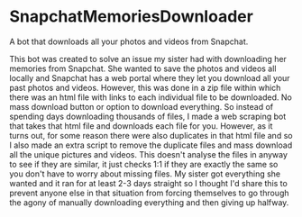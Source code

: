 # SnapchatMemoriesDownloader
A bot that downloads all your photos and videos from Snapchat.

This bot was created to solve an issue my sister had with downloading her memories from Snapchat. She wanted to save the photos and videos all locally and Snapchat has a web portal where they let you download all your past photos and videos. However, this was done in a zip file within which there was an html file with links to each individual file to be downloaded. No mass download button or option to download everything. So instead of spending days downloading thousands of files, I made a web scraping bot that takes that html file and downloads each file for you. However, as it turns out, for some reason there were also duplicates in that html file and so I also made an extra script to remove the duplicate files and mass download all the unique pictures and videos. This doesn't analyse the files in anyway to see if they are similar, it just checks 1:1 if they are exactly the same so you don't have to worry about missing files. My sister got everything she wanted and it ran for at least 2-3 days straight so I thought I'd share this to prevent anyone else in that situation from forcing themselves to go through the agony of manually downloading everything and then giving up halfway.
